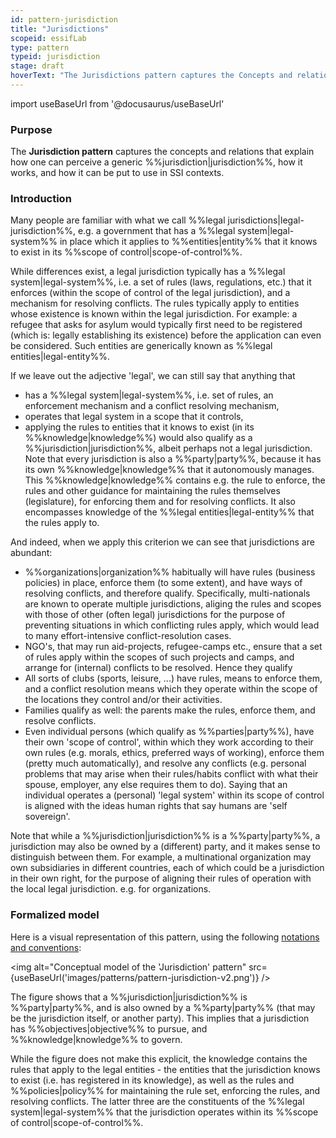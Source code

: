 ```yaml
---
id: pattern-jurisdiction
title: "Jurisdictions"
scopeid: essifLab
type: pattern
typeid: jurisdiction
stage: draft
hoverText: "The Jurisdictions pattern captures the Concepts and relations that explain what a generic Jurisdiction consists of, and relates it to Parties and Legal Entities."
---
```


import useBaseUrl from '@docusaurus/useBaseUrl'

### Purpose
The **Jurisdiction pattern** captures the concepts and relations that explain how one can perceive a generic %%jurisdiction|jurisdiction%%, how it works, and how it can be put to use in SSI contexts.

### Introduction
Many people are familiar with what we call %%legal jurisdictions|legal-jurisdiction%%, e.g. a government that has a %%legal system|legal-system%% in place which it applies to %%entities|entity%% that it knows to exist in its %%scope of control|scope-of-control%%.

While differences exist, a legal jurisdiction typically has a %%legal system|legal-system%%, i.e. a set of rules (laws, regulations, etc.) that it enforces (within the scope of control of the legal jurisdiction), and a mechanism for resolving conflicts. The rules typically apply to entities whose existence is known within the legal jurisdiction. For example: a refugee that asks for asylum would typically first need to be registered (which is: legally establishing its existence) before the application can even be considered. Such entities are generically known as %%legal entities|legal-entity%%.

If we leave out the adjective 'legal', we can still say that anything that 
- has a %%legal system|legal-system%%, i.e. set of rules, an enforcement mechanism and a conflict resolving mechanism, 
- operates that legal system in a scope that it controls,
- applying the rules to entities that it knows to exist (in its %%knowledge|knowledge%%)
would also qualify as a %%jurisdiction|jurisdiction%%, albeit perhaps not a legal jurisdiction. Note that every jurisdiction is also a %%party|party%%, because it has its own %%knowledge|knowledge%% that it autonomously manages. This %%knowledge|knowledge%% contains e.g. the rule to enforce, the rules and other guidance for maintaining the rules themselves (legislature), for enforcing them and for resolving conflicts. It also encompasses knowledge of the %%legal entities|legal-entity%% that the rules apply to.

And indeed, when we apply this criterion we can see that jurisdictions are abundant:
- %%organizations|organization%% habitually will have rules (business policies) in place, enforce them (to some extent), and have ways of resolving conflicts, and therefore qualify. Specifically, multi-nationals are known to operate multiple jurisdictions, aliging the rules and scopes with those of other (often legal) jurisdictions for the purpose of preventing situations in which conflicting rules apply, which would lead to many effort-intensive conflict-resolution cases.
- NGO's, that may run aid-projects, refugee-camps etc., ensure that a set of rules apply within the scopes of such projects and camps, and arrange for (internal) conflicts to be resolved. Hence they qualify
- All sorts of clubs (sports, leisure, ...) have rules, means to enforce them, and a conflict resolution means which they operate within the scope of the locations they control and/or their activities. 
- Families qualify as well: the parents make the rules, enforce them, and resolve conflicts.
- Even individual persons (which qualify as %%parties|party%%), have their own 'scope of control', within which they work according to their own rules (e.g. morals, ethics, preferred ways of working), enforce them (pretty much automatically), and resolve any conflicts (e.g. personal problems that may arise when their rules/habits conflict with what their spouse, employer, any else requires them to do). Saying that an individual operates a (personal) 'legal system' within its scope of control is aligned with the ideas human rights that say humans are 'self sovereign'.

Note that while a %%jurisdiction|jurisdiction%% is a %%party|party%%, a jurisdiction may also be owned by a (different) party, and it makes sense to distinguish between them. For example, a multinational organization may own subsidiaries in different countries, each of which could be a jurisdiction in their own right, for the purpose of aligning their rules of operation with the local legal jurisdiction. e.g. for organizations.

### Formalized model
Here is a visual representation of this pattern, using the following [notations and conventions](../notations-and-conventions#pattern-diagram-notations):

<img
  alt="Conceptual model of the 'Jurisdiction' pattern"
  src={useBaseUrl('images/patterns/pattern-jurisdiction-v2.png')}
/>

The figure shows that a %%jurisdiction|jurisdiction%% is %%party|party%%, and is also owned by a %%party|party%% (that may be the jurisdiction itself, or another party). This implies that a jurisdiction has %%objectives|objective%% to pursue, and %%knowledge|knowledge%% to govern.

While the figure does not make this explicit, the knowledge contains the rules that apply to the legal entities - the entities that the jurisdiction knows to exist (i.e. has registered in its knowledge), as well as the rules and %%policies|policy%% for maintaining the rule set, enforcing the rules, and resolving conflicts. The latter three are the constituents of the %%legal system|legal-system%% that the jurisdiction operates within its %%scope of control|scope-of-control%%.